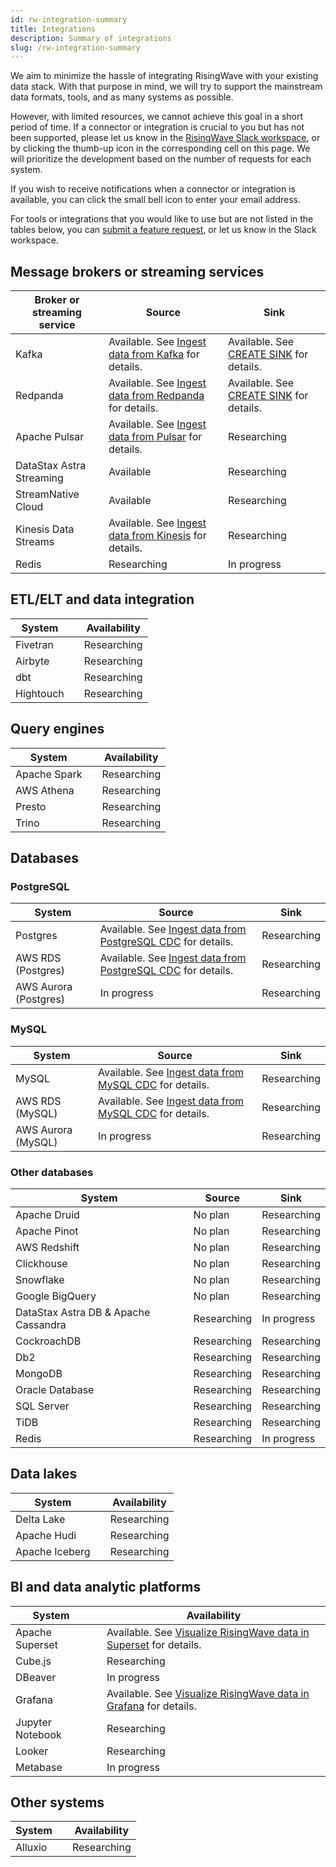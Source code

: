 ```yaml
---
id: rw-integration-summary
title: Integrations
description: Summary of integrations
slug: /rw-integration-summary
---
```


We aim to minimize the hassle of integrating RisingWave with your existing data stack. With that purpose in mind, we will try to support the mainstream data formats, tools, and as many systems as possible. 

However, with limited resources, we cannot achieve this goal in a short period of time. If a connector or integration is crucial to you but has not been supported, please let us know in the [RisingWave Slack workspace](https://join.slack.com/t/risingwave-community/shared_invite/zt-120rft0mr-d8uGk3d~NZiZAQWPnElOfw), or by clicking the thumb-up icon in the corresponding cell on this page. We will prioritize the development based on the number of requests for each system. 

If you wish to receive notifications when a connector or integration is available, you can click the small bell icon to enter your email address.

For tools or integrations that you would like to use but are not listed in the tables below, you can [submit a feature request](https://github.com/risingwavelabs/risingwave/issues/new?assignees=&labels=type%2Ffeature&template=feature_request.yml), or let us know in the Slack workspace.


## Message brokers or streaming services

|Broker or streaming service| Source | Sink |
|---|---|---|
|Kafka | Available. See [Ingest data from Kafka](/create-source/create-source-kafka.md) for details. | Available. See [CREATE SINK](/sql/commands/sql-create-sink.md) for details.| |
|Redpanda | Available. See [Ingest data from Redpanda](/create-source/create-source-redpanda.md) for details. |Available. See [CREATE SINK](/sql/commands/sql-create-sink.md) for details.|
|Apache Pulsar|Available. See [Ingest data from Pulsar](/create-source/create-source-pulsar.md) for details. | Researching <voteNotify note="pulsar_sink" />|
|DataStax Astra Streaming| Available | Researching <voteNotify note="astra_streaming_sink" />|
|StreamNative Cloud| Available| Researching <voteNotify note="streamnative_cloud_sink" />|
|Kinesis Data Streams|Available. See [Ingest data from Kinesis](/create-source/create-source-kinesis.md) for details.|Researching <voteNotify note="kinesis_sink" />|
|Redis|Researching <voteNotify note="redis_source" />|In progress <voteNotify note="redis_sink" />|

## ETL/ELT and data integration

|System | |Availability |
|---|---|---|
|Fivetran| |Researching <voteNotify note="fivetran" /> |
|Airbyte | |Researching  <voteNotify note="airbyte" /> |
|dbt| |Researching <voteNotify note="dbt" />|
|Hightouch| |Researching <voteNotify note="hightouch" />|

## Query engines

|System | |Availability |
|---|---|---|
|Apache Spark| |Researching <voteNotify note="spark" />|
|AWS Athena| |Researching <voteNotify note="athena" />|
|Presto| |Researching <voteNotify note="presto" />|
|Trino| |Researching <voteNotify note="trino" />|

## Databases

### PostgreSQL

|System | Source | Sink |
|---|---|----|
|Postgres| Available. See [Ingest data from PostgreSQL CDC](/guides/ingest-from-postgres-cdc.md) for details.| Researching <voteNotify note="pg_sink" />|
|AWS RDS (Postgres)| Available. See [Ingest data from PostgreSQL CDC](/guides/ingest-from-postgres-cdc.md) for details. |Researching <voteNotify note="aurora_pg_sink" />|
|AWS Aurora (Postgres)| In progress <voteNotify note="aurora_pg_source" />|Researching <voteNotify note="aurora_pg_sink" />|

### MySQL

|System | Source | Sink |
|---|---|----|
|MySQL | Available. See [Ingest data from MySQL CDC](/guides/ingest-from-mysql-cdc.md) for details.| Researching <voteNotify note="mysql_sink" />|
|AWS RDS (MySQL)|Available. See [Ingest data from MySQL CDC](/guides/ingest-from-mysql-cdc.md) for details.| Researching <voteNotify note="aurora_mysql_sink" /> |
|AWS Aurora (MySQL)|In progress <voteNotify note="aurora_mysql_source" />| Researching <voteNotify note="aurora_mysql_sink" /> |

### Other databases

|System | Source |Sink |
|---|---|---|
|Apache Druid| No plan| Researching <voteNotify note="druid_sink" /> |
|Apache Pinot| No plan|Researching <voteNotify note="pinot_sink" />|
|AWS Redshift| No plan|Researching <voteNotify note="redshift_sink" />|
|Clickhouse|No plan |Researching <voteNotify note="clickhouse_sink" />|
|Snowflake| No plan|Researching <voteNotify note="snowflake_sink" />|
|Google BigQuery| No plan |Researching <voteNotify note="bigquery_sink" />|
|DataStax Astra DB & Apache Cassandra| Researching <voteNotify note="cassandra_source" /> |In progress <voteNotify note="cassandra_sink" />|
|CockroachDB| Researching <voteNotify note="cockroachdb_source" />|Researching <voteNotify note="cockroachdb_sink" /> |
|Db2| Researching <voteNotify note="db2_source" />|Researching <voteNotify note="db2_sink" /> |
|MongoDB| Researching <voteNotify note="mongodb_source" />|Researching <voteNotify note="mongodb_sink" /> |
|Oracle Database| Researching <voteNotify note="oracle_source" />|Researching <voteNotify note="oracle_sink" /> |
|SQL Server| Researching <voteNotify note="sql_server_source" />|Researching <voteNotify note="sql_server_sink" /> |
|TiDB| Researching <voteNotify note="tidb_source" />|Researching <voteNotify note="tidb_sink" /> |
|Redis|Researching <voteNotify note="redis_source" />|In progress <voteNotify note="redis_sink" />|

## Data lakes

|System | |Availability |
|---|---|---|
|Delta Lake| |Researching <voteNotify note="deltalake" />|
|Apache Hudi| |Researching <voteNotify note="hudi" />|
|Apache Iceberg| |Researching <voteNotify note="iceberg" />|

## BI and data analytic platforms

|System ||Availability |
|---|-|--|
|Apache Superset| |Available. See [Visualize RisingWave data in Superset](/guides/grafana-integration.md) for details. |
|Cube.js| | Researching <voteNotify note="cubejs" />|
|DBeaver| |In progress <voteNotify note="dbeaver" />|
|Grafana| |Available. See [Visualize RisingWave data in Grafana](/guides/grafana-integration.md) for details.|
|Jupyter Notebook||Researching <voteNotify note="jupyter" />|
|Looker||Researching <voteNotify note="looker" /> |
|Metabase ||In progress <voteNotify note="metabase" />|


## Other systems

|System | |Availability |
|---|---|---|
|Alluxio| |Researching <voteNotify note="alluxio" />|
